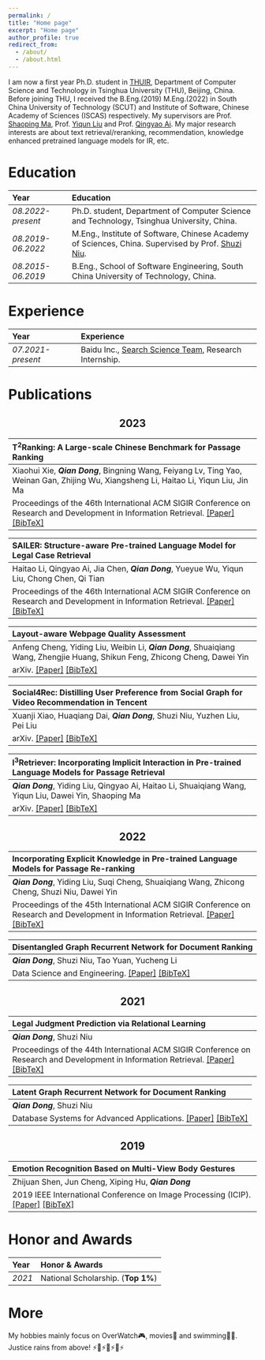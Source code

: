 ```yaml
---
permalink: /
title: "Home page"
excerpt: "Home page"
author_profile: true
redirect_from: 
  - /about/
  - /about.html
---
```


I am now a first year Ph.D. student in [THUIR](http://ai.thuir.cn/), Department of Computer Science and Technology in Tsinghua University (THU), Beijing, China. Before joining THU, I received the B.Eng.(2019) M.Eng.(2022) in South China University of Technology (SCUT) and Institute of Software, Chinese Academy of Sciences (ISCAS) respectively.
My supervisors are Prof. [Shaoping Ma](http://www.thuir.cn/group/~msp/), Prof. [Yiqun Liu](http://www.thuir.cn/group/~YQLiu/) and Prof. [Qingyao Ai](https://ir.aiqingyao.org/home). My major research interests are about text retrieval/reranking, recommendation, knowledge enhanced pretrained language models for IR, etc.

Education
======

| Year | Education |
| :------ | :------ | 
| *08.2022-present* | Ph.D. student, Department of Computer Science and Technology, Tsinghua University, China. |
| *08.2019-06.2022* | M.Eng., Institute of Software, Chinese Academy of Sciences, China. Supervised by Prof. [Shuzi Niu](https://people.ucas.ac.cn/~0058210).|
| *08.2015-06.2019* | B.Eng., School of Software Engineering, South China University of Technology, China. |

Experience
======

| Year | Experience |
| :------ | :------ | 
| *07.2021-present* | Baidu Inc., [Search Science Team](http://searchscience.baidu.com/), Research Internship. |


Publications
======

<h2 align='center'>2023</h2>

| **T<sup>2</sup>Ranking: A Large-scale Chinese Benchmark for Passage Ranking** |
| :------ |
| Xiaohui Xie, ***Qian Dong***, Bingning Wang, Feiyang Lv, Ting Yao, Weinan Gan, Zhijing Wu, Xiangsheng Li, Haitao Li, Yiqun Liu, Jin Ma |
| Proceedings of the 46th International ACM SIGIR Conference on Research and Development in Information Retrieval. [\[Paper\]](https://doi.org/gsjb5w) [\[BibTeX\]](_data/bibtexs/doi:10.1145/3539618.3591874) |

| **SAILER: Structure-aware Pre-trained Language Model for Legal Case Retrieval** |
| :------ |
| Haitao Li, Qingyao Ai, Jia Chen, ***Qian Dong***, Yueyue Wu, Yiqun Liu, Chong Chen, Qi Tian |
| Proceedings of the 46th International ACM SIGIR Conference on Research and Development in Information Retrieval. [\[Paper\]](https://doi.org/gsjb5x) [\[BibTeX\]](_data/bibtexs/doi:10.1145/3539618.3591761) |

| **Layout-aware Webpage Quality Assessment** |
| :------ |
| Anfeng Cheng, Yiding Liu, Weibin Li, ***Qian Dong***, Shuaiqiang Wang, Zhengjie Huang, Shikun Feng, Zhicong Cheng, Dawei Yin |
| arXiv. [\[Paper\]](https://doi.org/gsh8pz) [\[BibTeX\]](_data/bibtexs/doi:10.48550/arXiv.2301.12152) |

| **Social4Rec: Distilling User Preference from Social Graph for Video Recommendation in Tencent** |
| :------ |
| Xuanji Xiao, Huaqiang Dai, ***Qian Dong***, Shuzi Niu, Yuzhen Liu, Pei Liu |
| arXiv. [\[Paper\]](https://doi.org/gsh8p2) [\[BibTeX\]](_data/bibtexs/doi:10.48550/arXiv.2302.09971) |

| **I<sup>3</sup>Retriever: Incorporating Implicit Interaction in Pre-trained Language Models for Passage Retrieval** |
| :------ |
| ***Qian Dong***, Yiding Liu, Qingyao Ai, Haitao Li, Shuaiqiang Wang, Yiqun Liu, Dawei Yin, Shaoping Ma |
| arXiv. [\[Paper\]](https://doi.org/gsfjp5) [\[BibTeX\]](_data/bibtexs/doi:10.48550/arXiv.2306.02371) |

<h2 align='center'>2022</h2>

| **Incorporating Explicit Knowledge in Pre-trained Language Models for Passage Re-ranking** |
| :------ |
| ***Qian Dong***, Yiding Liu, Suqi Cheng, Shuaiqiang Wang, Zhicong Cheng, Shuzi Niu, Dawei Yin |
| Proceedings of the 45th International ACM SIGIR Conference on Research and Development in Information Retrieval. [\[Paper\]](https://doi.org/gsh8px) [\[BibTeX\]](_data/bibtexs/doi:10.1145/3477495.3531997) |

| **Disentangled Graph Recurrent Network for Document Ranking** |
| :------ |
| ***Qian Dong***, Shuzi Niu, Tao Yuan, Yucheng Li |
| Data Science and Engineering. [\[Paper\]](https://doi.org/gsh8pw) [\[BibTeX\]](_data/bibtexs/doi:10.1007/s41019-022-00179-3) |

<h2 align='center'>2021</h2>

| **Legal Judgment Prediction via Relational Learning** |
| :------ |
| ***Qian Dong***, Shuzi Niu |
| Proceedings of the 44th International ACM SIGIR Conference on Research and Development in Information Retrieval. [\[Paper\]](https://doi.org/gq4w8t) [\[BibTeX\]](_data/bibtexs/doi:10.1145/3404835.3462931) |

| **Latent Graph Recurrent Network for Document Ranking** |
| :------ |
| ***Qian Dong***, Shuzi Niu |
| Database Systems for Advanced Applications. [\[Paper\]](https://doi.org/gsh8ps) [\[BibTeX\]](_data/bibtexs/doi:10.1007/978-3-030-73197-7_6) |

<h2 align='center'>2019</h2>

| **Emotion Recognition Based on Multi-View Body Gestures** |
| :------ |
| Zhijuan Shen, Jun Cheng, Xiping Hu, ***Qian Dong*** |
| 2019 IEEE International Conference on Image Processing (ICIP). [\[Paper\]](https://doi.org/ghjxdq) [\[BibTeX\]](_data/bibtexs/doi:10.1109/ICIP.2019.8803460) |



Honor and Awards
======

| Year | Honor & Awards |
| :------ | :------ | 
| *2021* | National Scholarship. (**Top 1%**)|

More
======
My hobbies mainly focus on OverWatch🎮, movies🎥 and swimming🏊‍♂️.  
Justice rains from above! ⚡️🚀⚡️🚀⚡️🚀⚡️


<script type='text/javascript' id='clustrmaps' src='//cdn.clustrmaps.com/map_v2.js?cl=ffffff&w=a&t=n&d=J7QANnH4LJYLoOu_V6HTux3g537xFQCL00jK2z4-6jg'></script>
